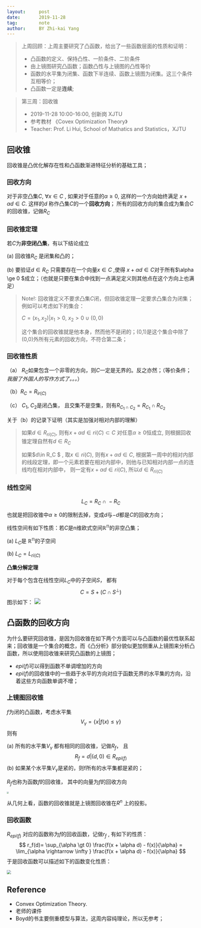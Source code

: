 ```yaml
---
layout:     post
date:       2019-11-28
tag:        note
author:     BY Zhi-kai Yang
---
```


> 上周回顾：上周主要研究了凸函数，给出了一些函数层面的性质和证明：
>
> - 凸函数的定义、保持凸性、一阶条件、二阶条件
> - 由上镜图研究凸函数；函数凸性与上镜图的凸性等价
> - 函数的水平集为闭集、函数下半连续、函数上镜图为闭集。这三个条件互相等价；
> - 凸函数一定是**连续**;

>第三周：回收锥
>
>- 2019-11-28  10:00-16:00, 创新岗 XJTU
>- 参考教材 《Covex Optimization Theory》
>- Teacher: Prof. Li Hui, School of Mathatics and Statistics，XJTU 

## 回收锥

回收锥是凸优化解存在性和凸函数渐进特征分析的基础工具；

### 回收方向

对于非空凸集$C$,  $\forall x \in C$ ,  如果对于任意的$\alpha \ge 0$, 这样的一个方向始终满足 $x + \alpha d \in C$.  这样的$d$ 称作凸集$C$的一个**回收方向**； 所有的回收方向的集合成为集合$C$的回收锥，记做$R_C$

### 回收锥定理

若$C$为**非空闭凸集**，有以下结论成立

(a) 回收锥$R_C$ 是闭集和凸的；

(b) 要验证$d \in R_C$ 只需要存在一个向量$x\in C$ ,使得 $x + \alpha d \in C$对于所有$\alpha \ge 0 $成立；（也就是只要在集合中找到一点满足定义则其他点在这个方向上也满足）

> Note!: 回收锥定义不要求凸集$C$闭，但回收锥定理一定要求凸集合为闭集；例如可以考虑如下的集合：
>
> $C = {(x_1, x_2)| x_1 \gt 0,\ x_2 \gt 0}\ \cup\ {(0,0)}$
>
> 这个集合的回收锥就是他本身，然而他不是闭的；(0,1)是这个集合中除了(0,0)外所有元素的回收方向，不符合第二条；

### 回收锥性质

（a） $R_C$如果包含一个非零的方向，则$C$一定是无界的。反之亦然；（等价条件；*我服了外国人的写作方式了。。。*）

（b）$R_C = R_{ir(C)}$

（c） $C_1,\ C_2$是闭凸集， 且交集不是空集，则有$R_{C_1\cap C_2} = R_{C_1} \cap R_{C_2}$

关于（b）的记录下证明（其实是加强对相对内部的理解）

>  如果$d\in R_{ri(C)}$,  则有$x + \alpha d \in ri(C) \subset C$ 对任意$\alpha \ge 0$恒成立, 则根据回收锥定理自然有$d \in R_C$
>
> 如果$d\in R_C $ , 取$x \in ri(C)$, 则有$x + \alpha d \in C$, 根据第一周中的相对内部的线段定理，即一个元素若要在相对内部中，则他与已知相对内部一点的连线均在相对内部中， 则一定有$x+\alpha d \in ri(C)$,  所以$d \in R_{ri(C)}$

### 线性空间

$$
L_C = R_C\ \cap \ -R_C
$$

也就是把回收锥中$\alpha \ge 0$的限制去掉，变成$d$与$-d$都是$C$的回收方向；

线性空间有如下性质：若$C$是n维欧式空间$\mathbb{R^n}$的非空凸集；

(a) $L_C$是 $\mathbb{R^n}$的子空间

(b) $L_C = L_{ri(C)}$

**凸集分解定理**

对于每个包含在线性空间$L_C$中的子空间$S$， 都有
$$
C = S + (C \cap S^{\bot})
$$
图示如下：
![](https://pic3.superbed.cn/item/5ddfd1b38e0e2e3ee9f15315.jpg)

## 凸函数的回收方向

为什么要研究回收锥，是因为回收锥在如下两个方面可以与凸函数的最优性联系起来；回收锥是一个集合的概念，而《凸分析》部分貌似更加侧重从上镜图来分析凸函数，所以使用回收锥来研究凸函数的上镜图；

- $epi(f)$可以得到函数不单调增加的方向
- $epi(f)$的回收锥中的一些趋于水平的方向对应于函数无界的水平集的方向，沿着这些方向函数单调不增；

### 上镜图回收锥

$f$为闭的凸函数，考虑水平集 
$$
V_{\gamma} = \{x | f(x) \le \gamma \}
$$
则有

(a) 所有的水平集$V_{\gamma}$ 都有相同的回收锥，记做$R_f$， 且
$$
R_f = {d | (d,0) \in R_{epi(f)}}
$$
(b) 如果某个水平集$V_{\gamma}$是紧的，则f所有的水平集都是紧的；

$R_f$也称为函数$f$的回收锥， 其中的向量为$f$的回收方向

<img src="https://pic3.superbed.cn/item/5ddfdba58e0e2e3ee9f2d92b.jpg" style="zoom:33%;" />

从几何上看，函数的回收锥就是上镜图回收锥在$R^n$ 上的投影。

### 回收函数

$R_{epi(f)}$ 对应的函数称为$f$的回收函数，记做$r_f$ , 有如下的性质：
$$
r_f(d)= \sup_{\alpha \gt 0} \frac{f(x + \alpha d) - f(x)}{\alpha} = \lim_{\alpha \rightarrow \infty } \frac{f(x + \alpha d) - f(x)}{\alpha}
$$
于是回收函数可以描述如下的函数变化性质：

<img src="https://pic1.superbed.cn/item/5ddfdf228e0e2e3ee9f3514e.jpg" style="zoom:67%;" />





## Reference

- Convex Optimization Theory. 
- 老师的课件
- Boyd的书主要侧重模型与算法，这周内容纯理论，所以无参考；